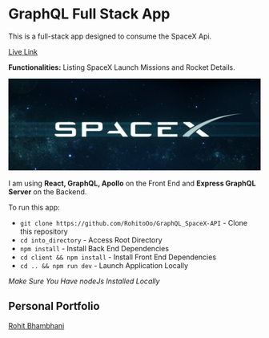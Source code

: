 # GraphQL Full Stack App 

This is a full-stack app designed to consume the SpaceX Api.

[Live Link](https://graphqlspacex.herokuapp.com)

**Functionalities:** Listing SpaceX Launch Missions and Rocket Details.

![SpaceX](spacex.png)

I am using **React, GraphQL, Apollo** on the Front End and **Express GraphQL Server** on the Backend.

To run this app:

* `git clone https://github.com/RohitoOo/GraphQL_SpaceX-API` - Clone this repository
* `cd into_directory` - Access Root Directory
* `npm install` - Install Back End Dependencies
* `cd client && npm install` - Install Front End Dependencies
* `cd .. && npm run dev` - Launch Application Locally   


*Make Sure You Have nodeJs Installed Locally*

Personal Portfolio
-------------------

[Rohit Bhambhani](http://rohito.com)
